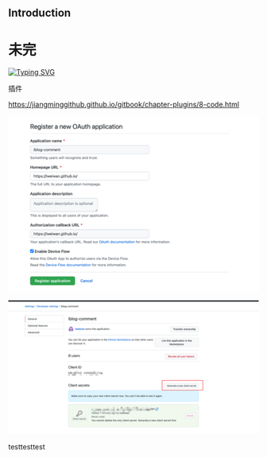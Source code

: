 ## Introduction

未完
=======





[![Typing SVG](https://readme-typing-svg.herokuapp.com?lines=%E6%9C%AA%E5%AE%8C)](https://git.io/typing-svg)





插件



https://jiangminggithub.github.io/gitbook/chapter-plugins/8-code.html









![](https://raw.githubusercontent.com/imattdu/img/main/img/202203120045197.png)







![](https://raw.githubusercontent.com/imattdu/img/main/img/202203120054878.png)



testtesttest













<link rel="stylesheet" href="https://cdn.jsdelivr.net/npm/gitalk@1/dist/gitalk.css">

<script src="https://cdn.jsdelivr.net/npm/gitalk@1/dist/gitalk.min.js"></script>
<div id="gitalk-container"></div>
<script>
  var gitalk = new Gitalk({
    "clientID": "8ab96766a9f6ec805ff4",
    "clientSecret": "df4b41cc098c4e9e2949fb5b72f98cefadb4f29f",
    "repo": "iweiwan.github.io",
    "owner": "iweiwan",
    "admin": ["iweiwan"],
    "id": decodeURI(location.pathname),      
    "distractionFreeMode": false  
  });
  gitalk.render("gitalk-container");
</script>